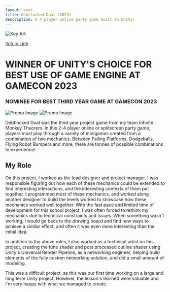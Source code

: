 ```yaml
---
layout: post
title: Debtlocked Dual (2023)
description: A 4 player online party game built in Unity!
---
```

![Key Art](https://media.discordapp.net/attachments/754553615276048425/1091469541269307443/dbdual.png?width=705&height=814 "Debtlocked Dual")

[Itch.Io Link](https://kanomisu.itch.io/debtlocked-dual)

WINNER OF UNITY'S CHOICE FOR BEST USE OF GAME ENGINE AT GAMECON 2023
============

### NOMINEE FOR BEST THIRD YEAR GAME AT GAMECON 2023 ###

![Promo Image](https://media.discordapp.net/attachments/966551949778497546/1093512651243528273/image.png?width=705&height=397 "Fight your Friends!")
![Promo Image](https://img.itch.zone/aW1hZ2UvMTg5NjY5Ni8xMTc4ODM2OC5qcGc=/original/NbdsE0.jpg "Conquer the Chaos!")

Debtlocked Dual was the third year project game from my team Infinite Monkey Theorem. In this 2-4 player online or splitscreen party game, players must play through a variety of minigames created from a combination of two mechanics. Between Falling Platforms, Dodgeballs, Flying Robot Bumpers and more, there are tonnes of possible combinations to experience!

My Role
------------

On this project, I worked as the lead designer and project manager. I was responsible figuring out how each of these mechanics could be extended to find interesting interactions, and the interesting contexts of them put together. I programmed most of these mechanics, and worked along another designer to build the levels worked to showcase how these mechanics worked well together. With the fast pace and limited time of development for this school project, I was often forced to rethink my mechanics due to technical constraints and issues. When something wasn't working, I would go back to the drawing board and find new ways to achieve a similar effect, and often it was even more interesting than the initial idea.

In addition to the above roles, I also worked as a technical artist on this project, creating the tune shader and post processed outline shader using Unity's Universal Render Pipeline, as a networking engineer, helping build elements of the fully custom networking solution, and did a small amount of modeling.

This was a difficult project, as this was our first time working on a large and long term Unity project. However, the lesson's learned were valuable and I'm very happy with what we managed to create.